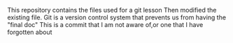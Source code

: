 
This repository contains the files used for a git lesson
Then modified the existing file.
Git is a version control system that prevents us from having the "final doc"
This is a commit that I am not aware of,or one that I have forgotten about

